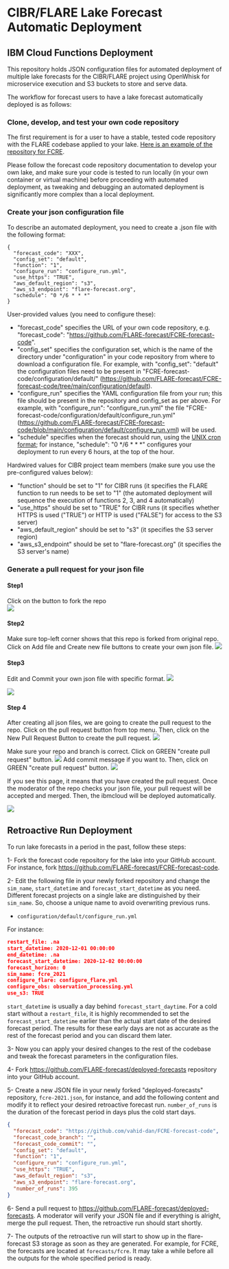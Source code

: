# CIBR/FLARE Lake Forecast Automatic Deployment

## IBM Cloud Functions Deployment

This repository holds JSON configuration files for automated deployment of  multiple lake forecasts for the CIBR/FLARE project using OpenWhisk for microservice execution and S3 buckets to store and serve data.

The workflow for forecast users to have a lake forecast automatically deployed is as follows:

### Clone, develop, and test your own code repository
The first requirement is for a user to have a stable, tested code repository with the FLARE codebase applied to your lake. [Here is an example of the repository for FCRE](https://github.com/FLARE-forecast/FCRE-forecast-code). 

Please follow the forecast code repository documentation to develop your own lake, and make sure your code is tested to run locally (in your own container or virtual machine) before proceeding with automated deployment, as tweaking and debugging an automated deployment is significantly more complex than a local deployment.

### Create your json configuration file

To describe an automated deployment, you need to create a .json file with the following format:

```json=
{
  "forecast_code": "XXX",
  "config_set": "default",
  "function": "1",
  "configure_run": "configure_run.yml",
  "use_https": "TRUE",
  "aws_default_region": "s3",
  "aws_s3_endpoint": "flare-forecast.org",
  "schedule": "0 */6 * * *"
}
```

User-provided values (you need to configure these):
* "forecast_code" specifies the URL of your own code repository, e.g. "forecast_code": "https://github.com/FLARE-forecast/FCRE-forecast-code".
* "config_set" specifies the configuration set, which is the name of the directory under "configuration" in your code repository from where to download a configuration file. For example, with "config_set": "default" the configuration files need to be present in "FCRE-forecast-code/configuration/default/" (https://github.com/FLARE-forecast/FCRE-forecast-code/tree/main/configuration/default).
* "configure_run" specifies the YAML configuration file from your run; this file should be present in the repository and config_set as per above. For example, with "configure_run": "configure_run.yml" the file "FCRE-forecast-code/configuration/default/configure_run.yml" (https://github.com/FLARE-forecast/FCRE-forecast-code/blob/main/configuration/default/configure_run.yml) will be used.
* "schedule" specifies when the forecast should run, using the [UNIX cron format](https://en.wikipedia.org/wiki/Cron); for instance, "schedule": "0 */6 * * *" configures your deployment to run every 6 hours, at the top of the hour.

Hardwired values for CIBR project team members (make sure you use the pre-configured values below):
* "function" should be set to "1" for CIBR runs (it specifies the FLARE function to run needs to be set to "1" (the automated deployment will sequence the execution of functions 2, 3, and 4 automatically)
* "use_https" should be set to "TRUE" for CIBR runs (it specifies whether HTTPS is used ("TRUE") or HTTP is used ("FALSE") for access to the S3 server)
* "aws_default_region" should be set to "s3" (it specifies the S3 server region)
* "aws_s3_endpoint" should be set to "flare-forecast.org" (it specifies the S3 server's name)

### Generate a pull request for your json file ##

#### Step1
Click on the button to fork the repo  
![](https://i.imgur.com/gmonWeV.png)

#### Step2
Make sure top-left corner shows that this repo is forked from original repo.
Click on Add file and Create new file buttons to create your own json file.
![](https://i.imgur.com/SqQuTKy.png)

#### Step3
Edit and Commit your own json file with specific format.
![](https://i.imgur.com/lOJq6cf.png)

![](https://i.imgur.com/QFYqDpo.png)

#### Step 4
After creating all json files, we are going to create the pull request to the repo.
Click on the pull request button from top menu. Then, click on the New Pull Request Button to create the pull request.
![](https://i.imgur.com/2V6FJ4K.png)

Make sure your repo and branch is correct.
Click on GREEN "create pull request" button.
![](https://i.imgur.com/lW3dDLR.png)
Add commit message if you want to. Then, click on GREEN "create pull request" button.
![](https://i.imgur.com/NSaFdtW.png)



If you see this page, it means that you have created the pull request. Once the moderator of the repo checks your json file, your pull request will be accepted and merged. Then, the ibmcloud will be deployed automatically.

![](https://i.imgur.com/YSB00nw.png)

## Retroactive Run Deployment

To run lake forecasts in a period in the past, follow these steps:

1- Fork the forecast code repository for the lake into your GitHub account. For instance, fork https://github.com/FLARE-forecast/FCRE-forecast-code.

2- Edit the following file in your newly forked repository and change the `sim_name`, `start_datetime` and `forecast_start_datetime` as you need. Different forecast projects on a single lake are distinguished by their `sim_name`. So, choose a unique name to avoid overwriting previous runs.
  - `configuration/default/configure_run.yml`

For instance:

```JSON
restart_file: .na
start_datetime: 2020-12-01 00:00:00
end_datetime: .na
forecast_start_datetime: 2020-12-02 00:00:00
forecast_horizon: 0
sim_name: fcre_2021
configure_flare: configure_flare.yml
configure_obs: observation_processing.yml
use_s3: TRUE
```

`start_datetime` is usually a day behind `forecast_start_daytime`. For a cold start without a `restart_file`, it is highly recommended to set the `forecast_start_datetime` earlier than the actual start date of the desired forecast period. The results for these early days are not as accurate as the rest of the forecast period and you can discard them later.

3- Now you can apply your desired changes to the rest of the codebase and tweak the forecast parameters in the configuration files.

4- Fork https://github.com/FLARE-forecast/deployed-forecasts repository into your GitHub account.

5- Create a new JSON file in your newly forked "deployed-forecasts" repository, `fcre-2021.json`, for instance, and add the following content and modify it to reflect your desired retroactive forecast run. `number_of_runs` is the duration of the forecast period in days plus the cold start days.

```JSON
{
  "forecast_code": "https://github.com/vahid-dan/FCRE-forecast-code",
  "forecast_code_branch": "",
  "forecast_code_commit": "",
  "config_set": "default",
  "function": "1",
  "configure_run": "configure_run.yml",
  "use_https": "TRUE",
  "aws_default_region": "s3",
  "aws_s3_endpoint": "flare-forecast.org",
  "number_of_runs": 395
}
```

6- Send a pull request to https://github.com/FLARE-forecast/deployed-forecasts. A moderator will verify your JSON file and if everything is alright, merge the pull request. Then, the retroactive run should start shortly.

7- The outputs of the retroactive run will start to show up in the flare-forecast S3 storage as soon as they are generated. For example, for FCRE, the forecasts are located at `forecasts/fcre`. It may take a while before all the outputs for the whole specified period is ready.